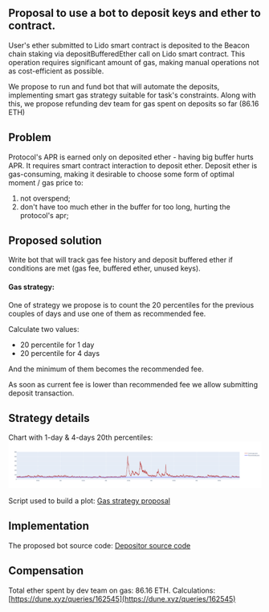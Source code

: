## Proposal to use a bot to deposit keys and ether to contract.

User's ether submitted to Lido smart contract is deposited to the Beacon chain staking via depositBufferedEther call on Lido smart contract. 
This operation requires significant amount of gas, making manual operations not as cost-efficient as possible.  

We propose to run and fund bot that will automate the deposits, implementing smart gas strategy suitable for task's constraints.
Along with this, we propose refunding dev team for gas spent on deposits so far (86.16 ETH)

## Problem

Protocol's APR is earned only on deposited ether - having big buffer hurts APR. 
It requires smart contract interaction to deposit ether. 
Deposit ether is gas-consuming, making it desirable to choose some form of optimal moment / gas price to:
1. not overspend;
2. don't have too much ether in the buffer for too long, hurting the protocol's apr;

## Proposed solution

Write bot that will track gas fee history and deposit buffered ether if conditions are met (gas fee, buffered ether, unused keys).

#### Gas strategy:

One of strategy we propose is to count the 20 percentiles for the previous couples of days and use one of them as recommended fee.

Calculate two values:
- 20 percentile for 1 day
- 20 percentile for 4 days

And the minimum of them becomes the recommended fee.

As soon as current fee is lower than recommended fee we allow submitting deposit transaction.

## Strategy details

Chart with 1-day & 4-days 20th percentiles:  
<img src="https://github.com/F4ever/gas-strategy/blob/master/plot_example.png" alt="Gas fee chart">
  
Script used to build a plot:
[Gas strategy proposal](https://github.com/F4ever/gas-strategy)

## Implementation

The proposed bot source code: [Depositor source code](https://github.com/lidofinance/depositor-bot)

## Compensation

Total ether spent by dev team on gas: 86.16 ETH.
Calculations: [https://dune.xyz/queries/162545](https://dune.xyz/queries/162545)
